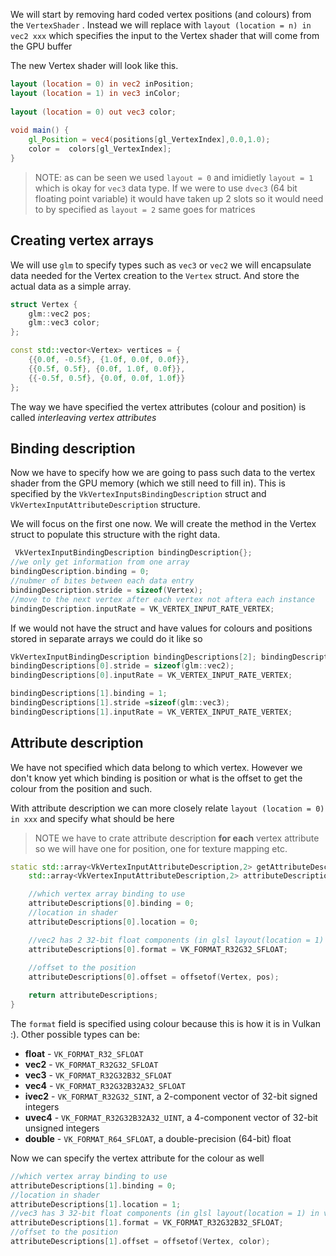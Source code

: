 
We will start by removing hard coded vertex positions (and colours) from the `VertexShader` . Instead we will replace with `layout (location = n) in vec2 xxx` which specifies the input to the Vertex shader that will come from the GPU buffer

The new Vertex shader will look like this.

```glsl
layout (location = 0) in vec2 inPosition;  
layout (location = 1) in vec3 inColor;  
  
layout (location = 0) out vec3 color;  
  
void main() {  
    gl_Position = vec4(positions[gl_VertexIndex],0.0,1.0);  
    color =  colors[gl_VertexIndex];  
}
```

> NOTE: as can be seen we used `layout = 0` and imidietly `layout = 1` which is okay for `vec3` data type. If we were to use `dvec3` (64 bit floating point variable) it would have taken up 2 slots so it would need to by specified as `layout = 2` same goes for matrices

## Creating vertex arrays

We will use `glm` to specify types such as `vec3` or `vec2` we will encapsulate data needed for the Vertex creation to the `Vertex` struct. And store the actual data as a simple array.


```c++  
struct Vertex {  
    glm::vec2 pos;  
    glm::vec3 color;  
};

const std::vector<Vertex> vertices = {  
    {{0.0f, -0.5f}, {1.0f, 0.0f, 0.0f}},  
    {{0.5f, 0.5f}, {0.0f, 1.0f, 0.0f}},  
    {{-0.5f, 0.5f}, {0.0f, 0.0f, 1.0f}}  
};
```

The way we have specified the vertex attributes (colour and position) is called *interleaving vertex attributes*

## Binding description

Now we have to specify how we are going to pass such data to the vertex shader from the GPU memory (which we still need to fill in). This is specified by the  `VkVertexInputsBindingDescription` struct and `VkVertexInputAttributeDescription` structure.

We will focus on the first one now. We will create the method in the Vertex struct to populate this structure with the right data. 

```c++
 VkVertexInputBindingDescription bindingDescription{};  
//we only get information from one array  
bindingDescription.binding = 0;  
//nubmer of bites between each data entry  
bindingDescription.stride = sizeof(Vertex);  
//move to the next vertex after each vertex not aftera each instance  
bindingDescription.inputRate = VK_VERTEX_INPUT_RATE_VERTEX;
``` 

If we would not have the struct and have values for colours and positions stored in separate arrays we could do it like so 

```c++
VkVertexInputBindingDescription bindingDescriptions[2]; bindingDescriptions[0].binding = 0; 
bindingDescriptions[0].stride = sizeof(glm::vec2); 
bindingDescriptions[0].inputRate = VK_VERTEX_INPUT_RATE_VERTEX; 

bindingDescriptions[1].binding = 1; 
bindingDescriptions[1].stride =sizeof(glm::vec3); 
bindingDescriptions[1].inputRate = VK_VERTEX_INPUT_RATE_VERTEX;
```

## Attribute description

We have not specified which data belong to which vertex. However we don't know yet which binding is position or what is the offset to get the colour from the position and such.

With attribute description we can more closely relate `layout (location = 0) in xxx` and specify what should be here 

>NOTE we have to crate attribute description **for each** vertex attribute so we will have one for position, one for texture mapping etc.

```c++
static std::array<VkVertexInputAttributeDescription,2> getAttributeDescriptions() {  
    std::array<VkVertexInputAttributeDescription,2> attributeDescriptions;  

	//which vertex array binding to use 
	attributeDescriptions[0].binding = 0;  
	//location in shader 
	attributeDescriptions[0].location = 0;  

	//vec2 has 2 32-bit float components (in glsl layout(location = 1) in vec3   colour)  
	attributeDescriptions[0].format = VK_FORMAT_R32G32_SFLOAT;  
	
	//offset to the position 
	attributeDescriptions[0].offset = offsetof(Vertex, pos);

    return attributeDescriptions;  
}
```

The `format` field is specified using colour because this is how it is in Vulkan :). Other possible types can be:
- **float** - `VK_FORMAT_R32_SFLOAT`
- **vec2** - `VK_FORMAT_R32G32_SFLOAT`
- **vec3** - `VK_FORMAT_R32G32B32_SFLOAT`
- **vec4** - `VK_FORMAT_R32G32B32A32_SFLOAT`
- **ivec2** - `VK_FORMAT_R32G32_SINT`, a 2-component vector of 32-bit signed integers
- **uvec4** - `VK_FORMAT_R32G32B32A32_UINT`, a 4-component vector of 32-bit unsigned integers
- **double** - `VK_FORMAT_R64_SFLOAT`, a double-precision (64-bit) float

Now we can specify the vertex attribute for the colour as well
```c++
//which vertex array binding to use  
attributeDescriptions[1].binding = 0;  
//location in shader  
attributeDescriptions[1].location = 1;  
//vec3 has 3 32-bit float components (in glsl layout(location = 1) in vec3 colour)  
attributeDescriptions[1].format = VK_FORMAT_R32G32B32_SFLOAT;  
//offset to the position  
attributeDescriptions[1].offset = offsetof(Vertex, color);
```


